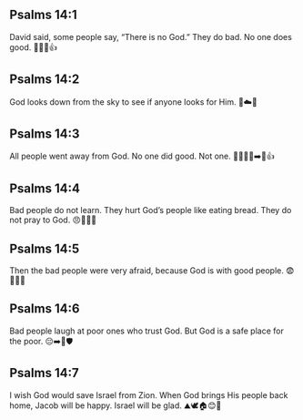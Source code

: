 ## Psalms 14:1
David said, some people say, “There is no God.” They do bad. No one does good. 🙅‍♂️🚫👍
## Psalms 14:2
God looks down from the sky to see if anyone looks for Him. 👀☁️🙏
## Psalms 14:3
All people went away from God. No one did good. Not one. 🚶‍♂️🚶‍♀️➡️🚫👍
## Psalms 14:4
Bad people do not learn. They hurt God’s people like eating bread. They do not pray to God. 😠🍞🚫🙏
## Psalms 14:5
Then the bad people were very afraid, because God is with good people. 😨🙇‍♂️✨
## Psalms 14:6
Bad people laugh at poor ones who trust God. But God is a safe place for the poor. 😔➡️🙂🛡️
## Psalms 14:7
I wish God would save Israel from Zion. When God brings His people back home, Jacob will be happy. Israel will be glad. ⛰️🕊️🏠😊🎉

